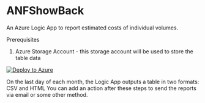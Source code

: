 # ANFShowBack
An Azure Logic App to report estimated costs of individual volumes.

Prerequisites
1. Azure Storage Account - this storage account will be used to store the table data

[![Deploy to Azure](https://aka.ms/deploytoazurebutton)](https://portal.azure.com/#create/Microsoft.Template/uri/https%3A%2F%2Fraw.githubusercontent.com%2FANFTechTeam%2FANFShowBack%2Fmaster%2Fanfshowback.json)

On the last day of each month, the Logic App outputs a table in two formats: CSV and HTML
You can add an action after these steps to send the reports via email or some other method.